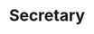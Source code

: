 ---
dates: 2021-2022
title: Secretary
organization: Graduate Biomedical Engineering Society
details:
    - Founded a student-led weekly seminar series for PhD students and postdocs to share their research and network with other students and faculty in the department.
    - Organized multiple career preparedness events per semester.
---